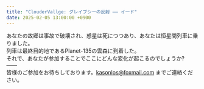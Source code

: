 ```yaml
---
title: "ClouderVallge: グレイブシーの反射 —— イ一ド"
date: 2025-02-05 13:00:00 +0900
---
```

あなたの故郷は事故で破壊され、惑星は死につつあり、あなたは恒星間列車に乗りました。<br/>
列車は最終目的地であるPlanet-135の雲森に到着した。<br/>
それで、あなたが参加することでここにどんな変化が起こるのでしょうか?<br/>
——<br/>
皆様のご参加をお待ちしております。kasonlos@foxmail.com までご連絡ください。
